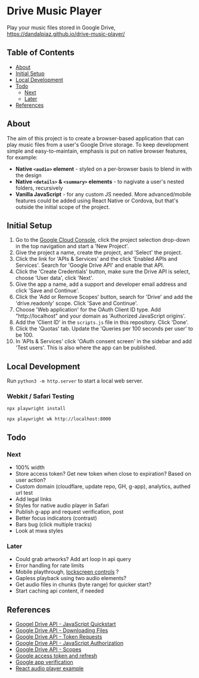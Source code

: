 
# Drive Music Player

Play your music files stored in Google Drive, https://dandalpiaz.github.io/drive-music-player/

## Table of Contents

- [About](#about)
- [Initial Setup](#initial-setup)
- [Local Development](#local-development)
- [Todo](#todo)
    - [Next](#next)
    - [Later](#later)
- [References](#references)

## About

The aim of this project is to create a browser-based application that can play music files from a user's Google Drive storage. To keep development simple and easy-to-maintain, emphasis is put on native browser features, for example:

- **Native `<audio>` element** - styled on a per-browser basis to blend in with the design
- **Native `<details>` & `<summary>` elements** - to nagivate a user's nested folders, recursively
- **Vanilla JavaScript** - for any custom JS needed. More advanced/mobile features could be added using React Native or Cordova, but that's outside the initial scope of the project.

## Initial Setup

1. Go to the [Google Cloud Console](https://console.cloud.google.com/), click the project selection drop-down in the top navigation and start a 'New Project'.
2. Give the project a name, create the project, and 'Select' the project. 
3. Click the link for 'APIs & Services' and the click 'Enabled APIs and Services'. Search for 'Google Drive API' and enable that API.
4. Click the 'Create Credentials' button, make sure the Drive API is select, choose 'User data', click 'Next'. 
5. Give the app a name, add a support and developer email address and click 'Save and Continue'. 
6. Click the 'Add or Remove Scopes' button, search for 'Drive' and add the 'drive.readonly' scope. Click 'Save and Continue'.
7. Choose 'Web application' for the OAuth Client ID type. Add "http://localhost" and your domain as 'Authorized JavaScript origins'.
8. Add the 'Client ID' in the `scripts.js` file in this repository. Click 'Done'.
9. Click the 'Quotas' tab. Update the 'Queries per 100 seconds per user' to be 100.
10. In 'APIs & Services' click 'OAuth consent screen' in the sidebar and add 'Test users'. This is also where the app can be published.

## Local Development

Run `python3 -m http.server` to start a local web server. 

### Webkit / Safari Testing

```
npx playwright install

npx playwright wk http://localhost:8000
```

## Todo

### Next

- 100% width
- Store access token? Get new token when close to expiration? Based on user action?
- Custom domain (cloudflare, update repo, GH, g-app), analytics, authed url test
- Add legal links
- Styles for native audio player in Safari
- Publish g-app and request verification, post
- Better focus indicators (contrast)
- Bars bug (click multiple tracks)
- Look at mwa styles

### Later

- Could grab artworks? Add art loop in api query
- Error handling for rate limits
- Mobile playthrough, [lockscreen controls](https://web.dev/media-session/) ?
- Gapless playback using two audio elements?
- Get audio files in chunks (byte range) for quicker start?
- Start caching api content, if needed

## References

- [Googel Drive API - JavaScript Quickstart](https://developers.google.com/drive/api/quickstart/js)
- [Google Drive API - Downloading Files](https://developers.google.com/drive/api/v3/manage-downloads)
- [Google Drive API - Token Requests](https://developers.google.com/identity/oauth2/web/guides/use-token-model)
- [Google Drive API - JavaScript Authorization](https://developers.google.com/identity/oauth2/web/reference/js-reference)
- [Google Drive API - Scopes](https://developers.google.com/drive/api/guides/api-specific-auth)
- [Google access token and refresh](https://stackoverflow.com/questions/72855090/google-oauth-session-lost-after-page-reload-javascript)
- [Google app verification](https://support.google.com/cloud/answer/13463073)
- [React audio player example](https://codesandbox.io/s/react-w877cp)

